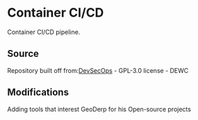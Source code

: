 # Container CI/CD
Container CI/CD pipeline.  
## Source
Repository built off from:[DevSecOps](https://github.com/dewcservices/devsecops) -  GPL-3.0 license - DEWC  
## Modifications
Adding tools that interest GeoDerp for his Open-source projects  
